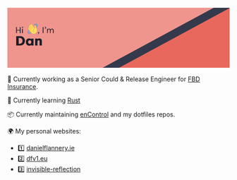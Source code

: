 ![Hi! I'm Dan](header.png)

👔 Currently working as a Senior Could & Release Engineer for [FBD Insurance](https://www.fbd.ie/).

🌱 Currently learning [Rust](https://www.rust-lang.org/)

📦 Currently maintaining [enControl](https://github.com/ragebflame/enControl) and my dotfiles repos.

🌍 My personal websites: 

- 1️⃣ [danielflannery.ie](https://danielflannery.ie/)
- 2️⃣ [dfv1.eu](https://dfv1.eu/)
- 3️⃣ [invisible-reflection](https://invisible-reflection.netlify.app/)
